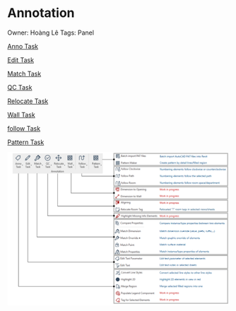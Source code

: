 # Annotation

Owner: Hoàng Lê
Tags: Panel

[Anno Task](Annotation%2042d7c3ea1f2642cd83d2960af9cc26d5/Anno%20Task%20b472db6fd6264ed9a93f4ea9824f99a5.md)

[Edit Task](Annotation%2042d7c3ea1f2642cd83d2960af9cc26d5/Edit%20Task%204347c317610847f6993973a7292cce20.md)

[Match Task](Annotation%2042d7c3ea1f2642cd83d2960af9cc26d5/Match%20Task%204c934c718ff9401bbcc7bb02986f124d.md)

[QC Task](Annotation%2042d7c3ea1f2642cd83d2960af9cc26d5/QC%20Task%20baedbc021e8b48e9bbc811763ba3fdf2.md)

[Relocate Task](Annotation%2042d7c3ea1f2642cd83d2960af9cc26d5/Relocate%20Task%202397f1c16e584877b714104b5daa035c.md)

[Wall Task](Annotation%2042d7c3ea1f2642cd83d2960af9cc26d5/Wall%20Task%204ff0472c4051463b9565dd742028501b.md)

[follow Task](Annotation%2042d7c3ea1f2642cd83d2960af9cc26d5/follow%20Task%20d70925f6c6f04a719a39791de214d94b.md)

[Pattern Task](Annotation%2042d7c3ea1f2642cd83d2960af9cc26d5/Pattern%20Task%20f8328b9308ca448fae6601e582856c74.md)

![Untitled](Annotation%2042d7c3ea1f2642cd83d2960af9cc26d5/Untitled.png)